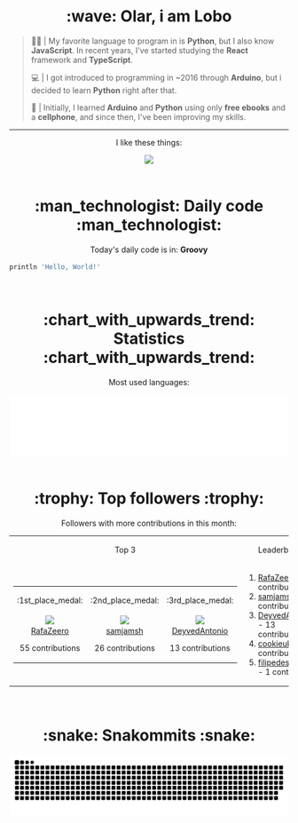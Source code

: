 <div align="center">
  <h1>:wave: Olar, i am Lobo</h1>
</div>

> :technologist: | My favorite language to program in is **Python**, but I also know **JavaScript**. In recent years, I've started studying the **React** framework and **TypeScript**.
> 
> :computer: | I got introduced to programming in ~2016 through **Arduino**, but i decided to learn **Python** right after that.
>
> :iphone: | Initially, I learned **Arduino** and **Python** using only **free ebooks** and a **cellphone**, and since then, I've been improving my skills.

***

<div align="center">
  <p>I like these things:</p>
  <a href="https://skillicons.dev">
    <img src="https://skillicons.dev/icons?i=py,md,html,css,js,github,git,vscode,linux,ts,sass,react,vite,vercel,arduino" />
  </a>
</div>

<br>

<div align="center">
  <h1>:man_technologist: Daily code :man_technologist:</h1>
  <p>Today's daily code is in: <b>Groovy</b></p>
  
  <div align="left">

```groovy
println 'Hello, World!'
```

  </div>
</div>

<br>

<div align="center">
<h1>:chart_with_upwards_trend: Statistics :chart_with_upwards_trend:</h1>
  <p>Most used languages:</p>
  <a href="https://github.com/Lobooooooo14" target="_blank">
    <img src="https://github.com/Lobooooooo14/Lobooooooo14/blob/renders-output/metrics.plugin.languages.svg" alt="most used languages" width="600px">
  </a>
</div>

<br>

<div align="center">
    <h1>:trophy: Top followers :trophy:</h1>
    <p>Followers with more contributions in this month:</p>
    <table>
        <tr>
            <td align="center">
                <p>Top 3</p>
            </td>
            <td align="center">
                <p>Leaderboard</p>
            </td>
        </tr>
        <tr>
            <td width="100px" align="center">
                <table><tr><td width="100px" align="center"><p>:1st_place_medal:</p></td><td width="100px" align="center"><p>:2nd_place_medal:</p></td><td width="100px" align="center"><p>:3rd_place_medal:</p></td></tr><tr><td width="100px" align="center"><img src="https://avatars.githubusercontent.com/u/87309497?v=4" width="100%"/><br><a href="https://github.com/RafaZeero" target="_blank">RafaZeero</a><p>55 contributions</p></td><td width="100px" align="center"><img src="https://avatars.githubusercontent.com/u/75454542?v=4" width="100%"/><br><a href="https://github.com/samjamsh" target="_blank">samjamsh</a><p>26 contributions</p></td><td width="100px" align="center"><img src="https://avatars.githubusercontent.com/u/26858993?v=4" width="100%"/><br><a href="https://github.com/DeyvedAntonio" target="_blank">DeyvedAntonio</a><p>13 contributions</p></td></tr></table>
            </td>
            <td width="fit-content" align="left">
                <ol><li><a href="https://github.com/RafaZeero">RafaZeero</a><span> - 55 contributions</span></li><li><a href="https://github.com/samjamsh">samjamsh</a><span> - 26 contributions</span></li><li><a href="https://github.com/DeyvedAntonio">DeyvedAntonio</a><span> - 13 contributions</span></li><li><a href="https://github.com/cookieukw">cookieukw</a><span> - 4 contributions</span></li><li><a href="https://github.com/filipedeschamps">filipedeschamps</a><span> - 1 contribution</span></li></ol>
            </td>
        </tr>
    </table>
</div>

<br>

<div align="center">
  <h1>:snake: Snakommits :snake:</h1>
    <picture>
      <source media="(prefers-color-scheme: dark)" srcset="https://raw.githubusercontent.com/Lobooooooo14/Lobooooooo14/snake-output/github-contribution-grid-snake-dark.svg">
      <source media="(prefers-color-scheme: light)" srcset="https://raw.githubusercontent.com/Lobooooooo14/Lobooooooo14/snake-output/github-contribution-grid-snake.svg">
      <img alt="github contribution grid snake animation" src="https://raw.githubusercontent.com/Lobooooooo14/Lobooooooo14/snake-output/github-contribution-grid-snake.svg">
    </picture>
</div>

